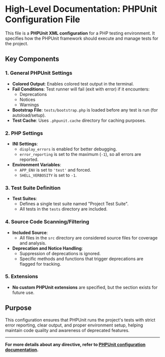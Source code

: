 # High-Level Documentation: PHPUnit Configuration File

This file is a **PHPUnit XML configuration** for a PHP testing environment. It specifies how the PHPUnit framework should execute and manage tests for the project.

## Key Components

### 1. General PHPUnit Settings
- **Colored Output**: Enables colored test output in the terminal.
- **Fail Conditions**: Test runner will fail (exit with error) if it encounters:
  - Deprecations
  - Notices
  - Warnings
- **Bootstrap File**: `tests/bootstrap.php` is loaded before any test is run (for autoload/setup).
- **Test Cache**: Uses `.phpunit.cache` directory for caching purposes.

### 2. PHP Settings
- **INI Settings**:
  - `display_errors` is enabled for better debugging.
  - `error_reporting` is set to the maximum (`-1`), so all errors are reported.
- **Environment Variables**:
  - `APP_ENV` is set to `'test'` and forced.
  - `SHELL_VERBOSITY` is set to `-1`.

### 3. Test Suite Definition
- **Test Suites**:
  - Defines a single test suite named "Project Test Suite".
  - All tests in the `tests` directory are included.

### 4. Source Code Scanning/Filtering
- **Included Source**:
  - All files in the `src` directory are considered source files for coverage and analysis.
- **Deprecation and Notice Handling**:
  - Suppression of deprecations is ignored.
  - Specific methods and functions that trigger deprecations are flagged for tracking.

### 5. Extensions
- **No custom PHPUnit extensions** are specified, but the section exists for future use.

## Purpose
This configuration ensures that PHPUnit runs the project's tests with strict error reporting, clear output, and proper environment setup, helping maintain code quality and awareness of deprecated features.

---

**For more details about any directive, refer to [PHPUnit configuration documentation](https://phpunit.readthedocs.io/en/latest/configuration.html).**
